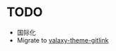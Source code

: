 # TODO

- 国际化
- Migrate to [valaxy-theme-gitlink](https://github.com/valaxyjs/valaxy-theme-gitlink)
